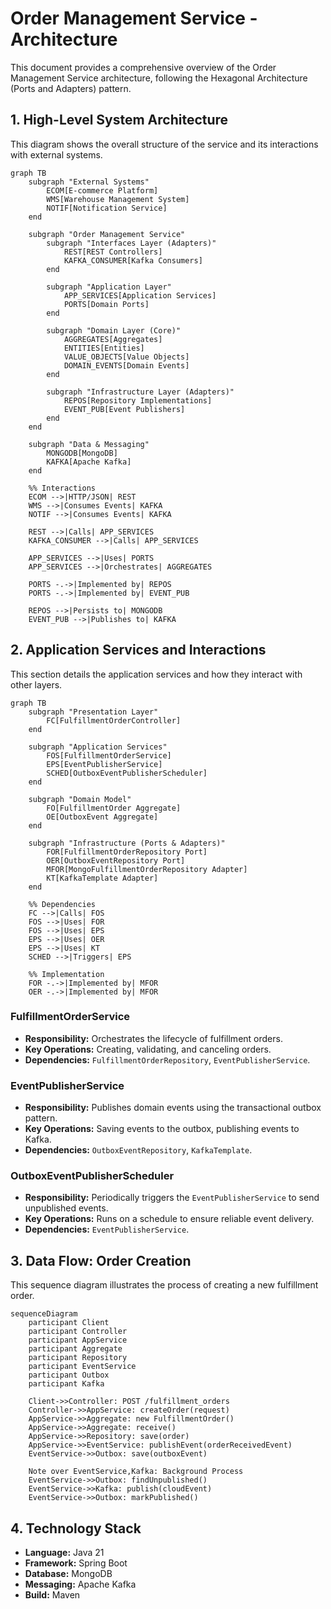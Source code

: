 # Order Management Service - Architecture

This document provides a comprehensive overview of the Order Management Service architecture, following the Hexagonal Architecture (Ports and Adapters) pattern.

## 1. High-Level System Architecture

This diagram shows the overall structure of the service and its interactions with external systems.

```mermaid
graph TB
    subgraph "External Systems"
        ECOM[E-commerce Platform]
        WMS[Warehouse Management System]
        NOTIF[Notification Service]
    end

    subgraph "Order Management Service"
        subgraph "Interfaces Layer (Adapters)"
            REST[REST Controllers]
            KAFKA_CONSUMER[Kafka Consumers]
        end

        subgraph "Application Layer"
            APP_SERVICES[Application Services]
            PORTS[Domain Ports]
        end

        subgraph "Domain Layer (Core)"
            AGGREGATES[Aggregates]
            ENTITIES[Entities]
            VALUE_OBJECTS[Value Objects]
            DOMAIN_EVENTS[Domain Events]
        end

        subgraph "Infrastructure Layer (Adapters)"
            REPOS[Repository Implementations]
            EVENT_PUB[Event Publishers]
        end
    end

    subgraph "Data & Messaging"
        MONGODB[MongoDB]
        KAFKA[Apache Kafka]
    end

    %% Interactions
    ECOM -->|HTTP/JSON| REST
    WMS -->|Consumes Events| KAFKA
    NOTIF -->|Consumes Events| KAFKA

    REST -->|Calls| APP_SERVICES
    KAFKA_CONSUMER -->|Calls| APP_SERVICES

    APP_SERVICES -->|Uses| PORTS
    APP_SERVICES -->|Orchestrates| AGGREGATES

    PORTS -.->|Implemented by| REPOS
    PORTS -.->|Implemented by| EVENT_PUB

    REPOS -->|Persists to| MONGODB
    EVENT_PUB -->|Publishes to| KAFKA
```

## 2. Application Services and Interactions

This section details the application services and how they interact with other layers.

```mermaid
graph TB
    subgraph "Presentation Layer"
        FC[FulfillmentOrderController]
    end

    subgraph "Application Services"
        FOS[FulfillmentOrderService]
        EPS[EventPublisherService]
        SCHED[OutboxEventPublisherScheduler]
    end

    subgraph "Domain Model"
        FO[FulfillmentOrder Aggregate]
        OE[OutboxEvent Aggregate]
    end

    subgraph "Infrastructure (Ports & Adapters)"
        FOR[FulfillmentOrderRepository Port]
        OER[OutboxEventRepository Port]
        MFOR[MongoFulfillmentOrderRepository Adapter]
        KT[KafkaTemplate Adapter]
    end

    %% Dependencies
    FC -->|Calls| FOS
    FOS -->|Uses| FOR
    FOS -->|Uses| EPS
    EPS -->|Uses| OER
    EPS -->|Uses| KT
    SCHED -->|Triggers| EPS

    %% Implementation
    FOR -.->|Implemented by| MFOR
    OER -.->|Implemented by| MFOR
```

### FulfillmentOrderService
- **Responsibility:** Orchestrates the lifecycle of fulfillment orders.
- **Key Operations:** Creating, validating, and canceling orders.
- **Dependencies:** `FulfillmentOrderRepository`, `EventPublisherService`.

### EventPublisherService
- **Responsibility:** Publishes domain events using the transactional outbox pattern.
- **Key Operations:** Saving events to the outbox, publishing events to Kafka.
- **Dependencies:** `OutboxEventRepository`, `KafkaTemplate`.

### OutboxEventPublisherScheduler
- **Responsibility:** Periodically triggers the `EventPublisherService` to send unpublished events.
- **Key Operations:** Runs on a schedule to ensure reliable event delivery.
- **Dependencies:** `EventPublisherService`.


## 3. Data Flow: Order Creation

This sequence diagram illustrates the process of creating a new fulfillment order.

```mermaid
sequenceDiagram
    participant Client
    participant Controller
    participant AppService
    participant Aggregate
    participant Repository
    participant EventService
    participant Outbox
    participant Kafka

    Client->>Controller: POST /fulfillment_orders
    Controller->>AppService: createOrder(request)
    AppService->>Aggregate: new FulfillmentOrder()
    AppService->>Aggregate: receive()
    AppService->>Repository: save(order)
    AppService->>EventService: publishEvent(orderReceivedEvent)
    EventService->>Outbox: save(outboxEvent)

    Note over EventService,Kafka: Background Process
    EventService->>Outbox: findUnpublished()
    EventService->>Kafka: publish(cloudEvent)
    EventService->>Outbox: markPublished()
```

## 4. Technology Stack

- **Language:** Java 21
- **Framework:** Spring Boot
- **Database:** MongoDB
- **Messaging:** Apache Kafka
- **Build:** Maven
